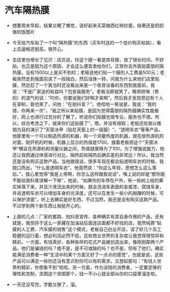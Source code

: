 # 汽车隔热膜
* 想要周末早起，结果又睡了懒觉，说好起来买菜做西红柿炒蛋，结果还是奶奶做的饭图片

* 今天给汽车贴了一个叫“隔热膜”的东西（买车时送的一个低价购买权益），看上去逼格还挺高，很开心。

* 去店里也增长了见识：店员说，你这个膜一看是库存膜，放了很长时间，不好贴，也正是因为这个原因，才会这么便宜卖给你们，正常你去外面贴雷朋的隔热膜，没有1500以上是买不到的；老板说他们贴一个膜的人工费是500元；老板突然走到我面前说了一段独白，然后话锋一转，问我为什么来他们店里贴膜，然后怼了一个我当时还没看出来是一个收音设备的东西到我面前，我说：“不是厂家送的权益吗？包安装服务”。老板当即就笑了，略带娇嗔（男的）的语气的说：“叼你，你要说我们好啊才来啊”。然后我才发现旁边有个人在录制，我也笑了，问他：“在拍抖音？”。他哈哈一笑说是，我说：“我的错，你再来一次”。“我之所以来贴膜，是因为觉得雷朋的隔热膜确实性能极好，网上也进行过充分的了解了，听说你们贴膜也很专业，服务也不错，所以，综合考虑之下，就来你们这贴膜了”，嗯，并没有很假；老板还给我以推销为目的演示了“天窗冰甲（贴在天窗上的一层膜）“、“透明车衣”等等产品，他那里有一个可以制造热源的机器，和一个测量热度的机器，就在放热源机的对面，刚开机的时候，机器上显示的热值是1700，接着老板把这个”天窗冰甲“横亘在热源机和测量仪器之间，热值就骤降为了100，为了增强说服力，他还让我把通过体感进行对比，隔热前和隔热后确实差的非常远！所以，我当然还是没有购买这款产品。当他跟我说，很多车现在都会贴透明车衣的时候，我脱口而出，“什么是透明车衣”，他竟然说：“你这么年轻，思想怎么这么落后。”，我心里觉得“我是上帝啊，你怎么这样跟我说话”，嘴上说的却是“那你能不能给我科普讲解一下嘛”，他说，“如果你的车停在户外，有一些树上结的果实掉落下来，并且汁液流出来的时候，就会流进车表面的金属漆，腐蚀车身，并且透明车衣可以增加车身的光泽度，还可以在发生一些小的剐蹭的时候，可以保护漆面”。听上去确实是好东西，不过当然，我还是没有购买这款产品。不过学到两个新东西让我挺开心的。

* 上面的几点：厂家的套路、拍抖音宣传、各种确实有其自身作用的产品，还有就是，我惊异于这么一家藏在加油站后面连店面都不好找的店，竟然纯靠“贴膜的人工费、汽车膜的销售”这个模式，老板自己创业开店，请了好几个员工稳健的运行着，想必利润必然不低，这些商业世界的复杂度让我觉得很惊异和精彩。一方面，有钱真好，各种各样的花式产品被创造出来，像刚刚那两个产品，他们是骗钱的吗？绝不是，是不可或缺的吗？也不是，但有了他们，确实能满足消费者一种“生活中的某个方面又好了一点点的感觉”，也就是说，这些产品可以满足一些你还没有意识到你可以有的需求，又想起那句：“有钱人世界的精彩，你想象不到”哈哈。另一方面，作为没钱的消费者，一定要足够的理性和克制，贪图这个贪图那个，钱一不小心就全部从你的口袋里溜走啦。

* 一天还没写完，字数又够了，溜。